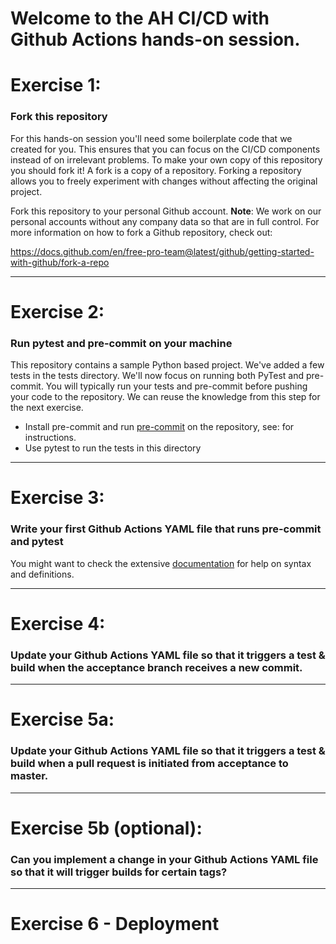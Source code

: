 # Welcome to the AH CI/CD with Github Actions hands-on session.



# Exercise 1:
### Fork this repository
For this hands-on session you'll need some boilerplate code that we created for you. This ensures that you can focus on the CI/CD components instead of on irrelevant problems. To make your own copy of this repository you should fork it! A fork is a copy of a repository. Forking a repository allows you to freely experiment with changes without affecting the original project.

Fork this repository to your personal Github account. **Note**: We work on our personal accounts without any company data so that are in full control. For more information on how to fork a Github repository, check out:

<https://docs.github.com/en/free-pro-team@latest/github/getting-started-with-github/fork-a-repo>

---
# Exercise 2:
### Run pytest and pre-commit on your machine
This repository contains a sample Python based project. We've added a few tests in the tests directory. We'll now focus on running both PyTest and pre-commit. You will typically run your tests and pre-commit before pushing your code to the repository. We can reuse the knowledge from this step for the next exercise.
- Install pre-commit and run [pre-commit](https://pre-commit.com/) on the repository, see: for instructions.
- Use pytest to run the tests in this directory



---
# Exercise 3:
### Write your first Github Actions YAML file that runs pre-commit and pytest
You might want to check the extensive [documentation]( https://docs.github.com/en/free-pro-team@latest/actions) for help on syntax and definitions.

---
# Exercise 4:
### Update your Github Actions YAML file so that it triggers a test & build when the acceptance branch receives a new commit.


---
# Exercise 5a:
### Update your Github Actions YAML file so that it triggers a test & build when a pull request is initiated from acceptance to master.


---
# Exercise 5b (optional):
### Can you implement a change in your Github Actions YAML file so that it will trigger builds for certain tags?


---
# Exercise 6 - Deployment
